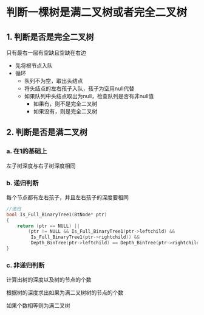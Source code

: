 # 判断一棵树是满二叉树或者完全二叉树

## 1. 判断是否是完全二叉树

只有最右一层有空缺且空缺在右边

- 先将根节点入队
- 循环
  - 队列不为空，取出头结点
  - 将头结点的左右孩子入队，孩子为空用null代替
  - 如果队列中头结点取出为null，检查队列是否有非null值
    - 如果有，则不是完全二叉树
    - 如果没有，则是完全二叉树





## 2. 判断是否是满二叉树

### a. 在1的基础上

左子树深度与右子树深度相同



### b. 递归判断

每个节点都有左右孩子，并且左右孩子的深度要相同

```c++
//递归
bool Is_Full_BinaryTree1(BtNode* ptr)
{
	return (ptr == NULL) ||
		(ptr != NULL && Is_Full_BinaryTree1(ptr->leftchild) &&
		 Is_Full_BinaryTree1(ptr->rightchild)) &&
		 Depth_BinTree(ptr->leftchild) == Depth_BinTree(ptr->rightchild);
}
```



### c. 非递归判断

计算出树的深度以及树的节点的个数

根据树的深度求出如果为满二叉树树的节点的个数

如果个数相等则为满二叉树